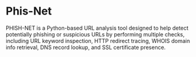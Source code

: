 # Phis-Net
PHISH-NET is a Python-based URL analysis tool designed to help detect potentially phishing or suspicious URLs by performing multiple checks, including URL keyword inspection, HTTP redirect tracing, WHOIS domain info retrieval, DNS record lookup, and SSL certificate presence.
